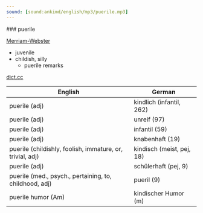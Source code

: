 ```yaml
---
sound: [sound:ankimd/english/mp3/puerile.mp3]
---
```


\### puerile

[Merriam-Webster](https://www.merriam-webster.com/dictionary/puerile)

- juvenile
- childish, silly
    - puerile remarks

[dict.cc](https://www.dict.cc/puerile)

| English        | German       |
| -------------- | ------------ |
| puerile (adj) | kindlich (infantil, 262) |
| puerile (adj) | unreif (97) |
| puerile (adj) | infantil (59) |
| puerile (adj) | knabenhaft (19) |
| puerile (childishly, foolish, immature, or, trivial, adj) | kindisch (meist, pej, 18) |
| puerile (adj) | schülerhaft (pej, 9) |
| puerile (med., psych., pertaining, to, childhood, adj) | pueril (9) |
| puerile humor (Am) | kindischer Humor (m) |
